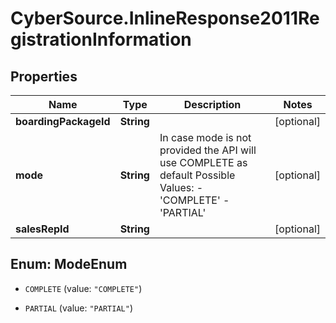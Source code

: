 # CyberSource.InlineResponse2011RegistrationInformation

## Properties
Name | Type | Description | Notes
------------ | ------------- | ------------- | -------------
**boardingPackageId** | **String** |  | [optional] 
**mode** | **String** | In case mode is not provided the API will use COMPLETE as default Possible Values:   - 'COMPLETE'   - 'PARTIAL'  | [optional] 
**salesRepId** | **String** |  | [optional] 


<a name="ModeEnum"></a>
## Enum: ModeEnum


* `COMPLETE` (value: `"COMPLETE"`)

* `PARTIAL` (value: `"PARTIAL"`)




